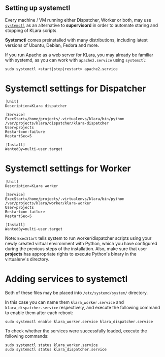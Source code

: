 ## Setting up systemctl

Every machine / VM running either Dispatcher, Worker or both, may use [`systemctl`](https://www.freedesktop.org/software/systemd/man/systemctl.html) as an alternative to **supervisord** in order to automate staring and stopping of KLara scripts.

**Systemctl** comes preinstalled with many distributions, including latest versions of Ubuntu, Debian, Fedora and more.

If you run Apache as a web server for KLara, you may already be familiar with systemd, as you can work with `apache2.service` using `systemctl`:

```
sudo systemctl <start|stop|restart> apache2.service
```

# Systemctl settings for Dispatcher

```
[Unit]
Description=KLara dispatcher

[Service]
ExecStart=/home/projects/.virtualenvs/klara/bin/python /var/projects/klara/dispatcher/klara-dispatcher
User=projects
Restart=on-failure
RestartSec=5

[Install]
WantedBy=multi-user.target
```

# Systemctl settings for Worker

```
[Unit]
Description=KLara worker

[Service]
ExecStart=/home/projects/.virtualenvs/klara/bin/python /var/projects/klara/worker/klara-worker
User=projects
Restart=on-failure
RestartSec=5

[Install]
WantedBy=multi-user.target
```

Note: `ExecStart` tells system to run worker/dispatcher scripts using your newly created virtual environment with Python, which you have configured during the previous steps of the installation. Also, make sure that user **projects** has appropriate rights to execute Python's binary in the virtualenv's directory.

# Adding services to systemctl

Both of these files may be placed into `/etc/systemd/system/` directory.

In this case you can name them `klara_worker.service` and `klara_dispatcher.service` respectively, and execute the following command to enable them after each reboot:

```
sudo systemctl enable klara_worker.service klara_dispatcher.service
```

To check whether the services were successfully loaded, execute the following commands:

```
sudo systemctl status klara_worker.service
sudo systemctl status klara_dispatcher.service
```
